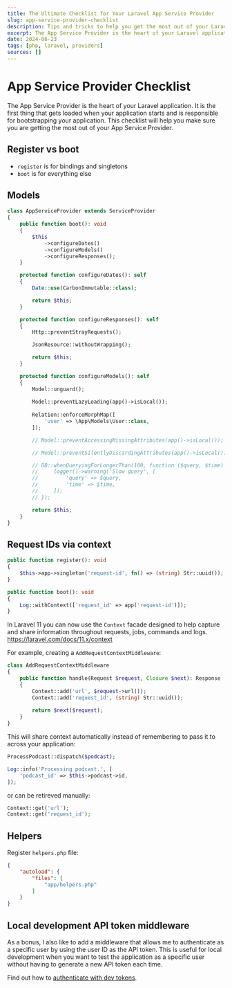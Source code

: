 ```yaml
---
title: The Ultimate Checklist for Your Laravel App Service Provider
slug: app-service-provider-checklist
description: Tips and tricks to help you get the most out of your Laravel App Service Provider.
excerpt: The App Service Provider is the heart of your Laravel application. It is the first thing that gets loaded when your application starts and is responsible for bootstrapping your application. This checklist will help you make sure you are getting the most out of your App Service Provider.
date: 2024-06-23
tags: [php, laravel, providers]
sources: []
---
```


# App Service Provider Checklist

The App Service Provider is the heart of your Laravel application. It is the first thing that gets loaded when your application starts and is responsible for bootstrapping your application. This checklist will help you make sure you are getting the most out of your App Service Provider.

## Register vs boot

- `register` is for bindings and singletons
- `boot` is for everything else

## Models

```php file="app/Providers/AppServiceProvider.php"
class AppServiceProvider extends ServiceProvider
{
    public function boot(): void
    {
        $this
            ->configureDates()
            ->configureModels()
            ->configureResponses();
    }

    protected function configureDates(): self
    {
        Date::use(CarbonImmutable::class);

        return $this;
    }

    protected function configureResponses(): self
    {
        Http::preventStrayRequests();

        JsonResource::withoutWrapping();

        return $this;
    }

    protected function configureModels(): self
    {
        Model::unguard();
        
        Model::preventLazyLoading(app()->isLocal());
        
        Relation::enforceMorphMap([
            'user' => \App\Models\User::class,
        ]);

        // Model::preventAccessingMissingAttributes(app()->isLocal());

        // Model::preventSilentlyDiscardingAttributes(app()->isLocal());

        // DB::whenQueryingForLongerThan(100, function ($query, $time) {
        //     logger()->warning('Slow query', [
        //         'query' => $query,
        //         'time' => $time,
        //     ]);
        // });

        return $this;
    }
}
```

## Request IDs via context

```php file="app/Providers/AppServiceProvider.php"
public function register(): void
{
    $this->app->singleton('request-id', fn() => (string) Str::uuid());
}

public function boot(): void
{
    Log::withContext(['request_id' => app('request-id')]);
}
```

In Laravel 11 you can now use the `Context` facade designed to help capture and share information throughout requests, jobs, commands and logs. https://laravel.com/docs/11.x/context

For example, creating a `AddRequestContextMiddleware`:

```php file="app/Http/Middleware/AddRequestContextMiddleware.php"
class AddRequestContextMiddleware
{
    public function handle(Request $request, Closure $next): Response
    {
        Context::add('url', $request->url());
        Context::add('request_id', (string) Str::uuid());
 
        return $next($request);
    }
}
```

This will share context automatically instead of remembering to pass it to across your application:
```php
ProcessPodcast::dispatch($podcast);

Log::info('Processing podcast.', [
    'podcast_id' => $this->podcast->id,
]);
```

or can be retireved manually:
```php
Context::get('url');
Context::get('request_id');
```

## Helpers
Register `helpers.php` file:

```json file="composer.json"
{
    "autoload": {
        "files": [
            "app/helpers.php"
        ]
    }
}
```

## Local development API token middleware

As a bonus, I also like to add a middleware that allows me to authenticate as a specific user by using the user ID as the API token. This is useful for local development when you want to test the application as a specific user without having to generate a new API token each time.

Find out how to [authenticate with dev tokens](./development-api-tokens).
